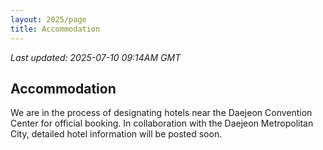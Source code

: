 ```yaml
---
layout: 2025/page
title: Accommodation
---
```

*Last updated: 2025-07-10 09:14AM GMT*

## Accommodation

We are in the process of designating hotels near the Daejeon Convention Center for official booking. In collaboration with the Daejeon Metropolitan City, detailed hotel information will be posted soon.

<div style="height: 400px;"></div>
